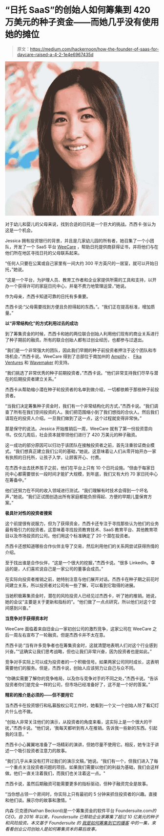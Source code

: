 # “日托 SaaS”的创始人如何筹集到 420 万美元的种子资金——而她几乎没有使用她的摊位

> 原文：<https://medium.com/hackernoon/how-the-founder-of-saas-for-daycare-raised-a-4-2-1e4e6967435d>

![](img/7250aa7245ee59a6899b4f49252075f6.png)

对于幼儿和婴儿的父母来说，找到合适的日托是一个巨大的挑战。杰西卡·张认为这是一个机会。

Jessica 拥有投资银行的背景，并且是几家幼儿园的所有者，她召集了一个小团队，开发了一个 SaaS 平台 [WeeCare](https://weecare.co/) ，帮助日托提供商获得证书，并将他们与在他们所在地区寻找日托的父母联系起来。

“任何人只要在公寓或自己家里有一间大约 300 平方英尺的一居室，就可以开始日托，”她说。

“这是一个平台，为护理人员、教育工作者和企业家提供所需的工具和支持，以开办一个获得许可的家庭日托中心，并毫不费力地管理运营，”她说。

作为母亲，杰西卡知道可靠的日托有多重要。

杰西卡说:“父母需要找到方便且负担得起的东西。”。“我们正在提高标准，增加质量。”

**以“非常结构化”的方式利用过去的成功**

到了筹集资金的时候，杰西卡和她的两位联合创始人利用他们现有的商业关系进行了种子期前的融资。所有的联合创始人都有过创业经历，也都参与过退出。

“我们是一个非常强大的团队，因此我们早期的种子前投资者押注于这个团队和市场机会，”杰西卡说。WeeCare 得到了总部位于南加州的 [Amplify](https://amplifypartners.com/) 、 [Fika Ventures](http://www.fika.vc/) 和 [Wavemaker](https://wavemaker.vc/us/) 的支持。

“我们挑选了非常优秀的种子前期投资者，”杰西卡说。“他们非常支持我们尽早与潜在的后期投资者建立关系。”

杰西卡从帮助缩小潜在种子轮投资者的名单到做介绍，一切都依赖于那些种子前投资者。

“当我们决定筹集种子资金时，我们有一个非常结构化的方式，”杰西卡说。“我们调查了所有在我们空间投资的人。我们把范围缩小到了我们想找的合伙人。然后我们请现在的投资人介绍。一旦我们做到了这一点，这个过程就变得非常快。”

那是保守的说法。Jessica 开始推销后一周，WeeCare 就有了第一份投资意向书。仅仅几周后，社会资本就带领他们进行了 420 万美元的种子融资。

这一成功的部分原因可以归功于该团队在接触投资者之前，首先注重验证商业模式。“我们想真正建立我们公司的基础，”她说。这意味着让人们从零开始开办一家有执照的日托所，让孩子入学，让顾客开心、付费。

在杰西卡出去抚养孩子之前，他们在平台上只有 10 个日托设施。“但由于每家日托中心都需要很长一段时间才能扩大规模，到年底，我们又有大约 70 家日托中心在筹备中。”

他们还努力在不同的收入领域进行测试。“我们理解有时技术会得到一个坏名声，”她说。“我们正试图创造出所有家庭都能负担得起、方便的早期儿童保育方案。”

**极具针对性的投资者搜索**

这个前提很有说服力，但为了获得资金，杰西卡还专注于寻找那些认为他们的业务最有吸引力的投资者。这意味着寻找投资教育技术、SaaS 教育平台、其他教育项目以及市场投资的公司。他们用这个标准确定了 20 个潜在投资者。

杰西卡还想知道哪些合作伙伴主导了交易，然后利用他们的关系网尝试获得热情的介绍。

至于找出谁是合作伙伴，“这是一个很大的挖掘，”杰西卡说。“很多 LinkedIn。幸运的是，人们喜欢说自己是一家公司的董事会成员。”

在实际向投资者推销之前，她特别注意与他们展开对话。杰西卡在种子期之前花时间建立关系，所以投资者对公司有一些了解，可以看到它取得的进展。

当她积极筹集资金时，潜在的风险投资人已经见过杰西卡，听了她的推销。她说，她的会议“主要是关于更新和指标的”。“他们做了一点点研究，所以他们对这个空间感到兴奋。”

**当竞争对手获得资本时**

WeeCare 面临着来自旧金山一家初创公司的激烈竞争，这家公司在 WeeCare 之后一周左右宣布了一轮融资。但是杰西卡并不太在意。

杰西卡说:“当有许多竞争者也在筹集资金时，这就清楚地表明人们对这个行业感到兴奋。”“这确实让我们思考战略，但也让我们非常兴奋，因为投资者也是如此。”

竞争对手实际上可以成为投资者的一个积极信号。如果两家公司同时成长，这表明需要他们的服务。但是，杰西卡说，创始人应该努力让自己与众不同。

“你确实需要了解你的竞争格局，以及你与竞争对手的不同之处，”杰西卡说。“告诉投资者你们是完全一样的公司，但市场已经准备好了，这不是一个好的答案。”

**精彩的推介是必须的——但不要用它**

当杰西卡在投资银行和私募股权公司工作时，她看到一个又一个创始人除了看幻灯片什么也不做。

“创始人非常关注他们的演示，从投资者的角度来看，这实际上是一个很大的干扰，”杰西卡说。“他们说，‘我每天都听到有人在推销。告诉我一些新的东西。引起我的注意。"

杰西卡小心翼翼地准备了一场精彩的演讲，但她尽量不使用它。相反，她专注于讲述一个吸引投资者注意力的故事。

“我们几乎从来没有打开过我们的演示文稿，”她说。“我们有一个，但我们进入了每一个重点关注投资者问题的项目。如果我们需要以他们的利益为基础，我们会这样做。他们一直关注着我们，而我们也关注着这一点。"

杰西卡说，虽然后期融资可能需要更多的指标驱动，但种子融资完全是故事。

“当你想占领一个房间时，你实际上只有最初的 5 分钟来抓住投资者的兴趣。直接和他们谈。展示你的故事和激情。"

内森·贝克德(Nathan Beckord)是一个筹集资金的软件平台 Foundersuite.com[](https://foundersuite.com/)**的 CEO。自 2016 年以来，Foundersuite 已帮助企业家筹集了超过 10 亿美元的种子和风险投资。本文基于 Foundersuite 的* [*我是如何筹集到它的播客*](https://soundcloud.com/user-2586856/how-i-raised-it-with-jessica-chang-of-weecare-on-8232018) *中的一集，来看看创业公司创始人是如何筹集资本的幕后故事。**
